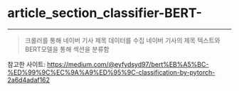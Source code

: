 # article_section_classifier-BERT-
<hr/>

>크롤러를 통해 네이버 기사 제목 데이터를 수집
네이버 기사의 제목 텍스트와 BERT모델을 통해 섹션을 분류함

참고한 사이트: https://medium.com/@eyfydsyd97/bert%EB%A5%BC-%ED%99%9C%EC%9A%A9%ED%95%9C-classification-by-pytorch-2a6d4adaf162
